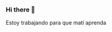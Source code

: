 ### Hi there 👋
Estoy trabajando para que mati aprenda
<!--
**cartolanofacundo/cartolanofacundo** is a ✨ _special_ ✨ repository because its `README.md` (this file) appears on your GitHub profile.

Here are some ideas to get you started:
Im currently work
- 🔭 I’m currently working on ...
- 🌱 I’m currently learning ...
- 👯 I’m looking to collaborate on ...
- 🤔 I’m looking for help with ...
- 💬 Ask me about ...
- 📫 How to reach me: ...
- 😄 Pronouns: ...
- ⚡ Fun fact: ...
-->
